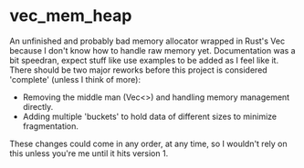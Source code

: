 # vec_mem_heap
An unfinished and probably bad memory allocator wrapped in Rust's Vec because I don't know how to handle raw memory yet.
Documentation was a bit speedran, expect stuff like use examples to be added as I feel like it.
There should be two major reworks before this project is considered 'complete' (unless I think of more):
- Removing the middle man (Vec<>) and handling memory management directly.
- Adding multiple 'buckets' to hold data of different sizes to minimize fragmentation.

These changes could come in any order, at any time, so I wouldn't rely on this unless you're me until it hits version 1.
